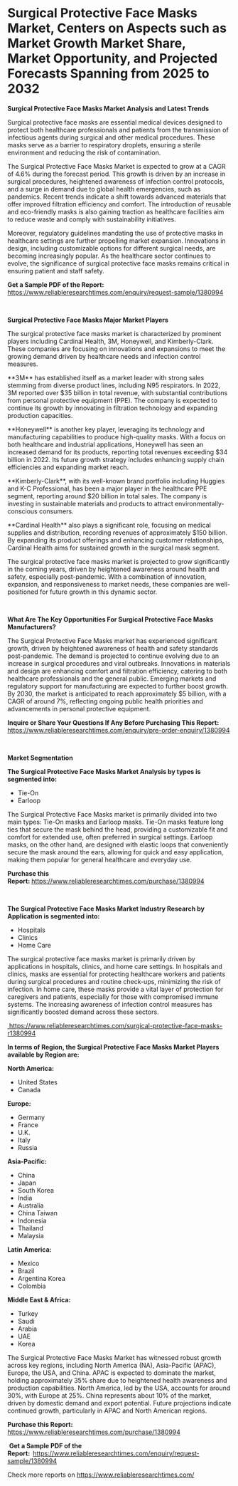 <p><h1>Surgical Protective Face Masks Market, Centers on Aspects such as Market Growth Market Share, Market Opportunity, and Projected Forecasts Spanning from 2025 to 2032</h1></p><p><strong>Surgical Protective Face Masks Market Analysis and Latest Trends</strong></p>
<p><p>Surgical protective face masks are essential medical devices designed to protect both healthcare professionals and patients from the transmission of infectious agents during surgical and other medical procedures. These masks serve as a barrier to respiratory droplets, ensuring a sterile environment and reducing the risk of contamination.</p><p>The Surgical Protective Face Masks Market is expected to grow at a CAGR of 4.6% during the forecast period. This growth is driven by an increase in surgical procedures, heightened awareness of infection control protocols, and a surge in demand due to global health emergencies, such as pandemics. Recent trends indicate a shift towards advanced materials that offer improved filtration efficiency and comfort. The introduction of reusable and eco-friendly masks is also gaining traction as healthcare facilities aim to reduce waste and comply with sustainability initiatives.</p><p>Moreover, regulatory guidelines mandating the use of protective masks in healthcare settings are further propelling market expansion. Innovations in design, including customizable options for different surgical needs, are becoming increasingly popular. As the healthcare sector continues to evolve, the significance of surgical protective face masks remains critical in ensuring patient and staff safety.</p></p>
<p><strong>Get a Sample PDF of the Report:&nbsp;</strong> <a href="https://www.reliableresearchtimes.com/enquiry/request-sample/1380994?utm_campaign=2201&utm_medium=2&utm_source=Github&utm_content=ia&utm_term=04032025&utm_id=surgical-protective-face-masks">https://www.reliableresearchtimes.com/enquiry/request-sample/1380994</a></p>
<p>&nbsp;</p>
<p><strong>Surgical Protective Face Masks Major Market Players</strong></p>
<p><p>The surgical protective face masks market is characterized by prominent players including Cardinal Health, 3M, Honeywell, and Kimberly-Clark. These companies are focusing on innovations and expansions to meet the growing demand driven by healthcare needs and infection control measures.</p><p>**3M** has established itself as a market leader with strong sales stemming from diverse product lines, including N95 respirators. In 2022, 3M reported over $35 billion in total revenue, with substantial contributions from personal protective equipment (PPE). The company is expected to continue its growth by innovating in filtration technology and expanding production capacities.</p><p>**Honeywell** is another key player, leveraging its technology and manufacturing capabilities to produce high-quality masks. With a focus on both healthcare and industrial applications, Honeywell has seen an increased demand for its products, reporting total revenues exceeding $34 billion in 2022. Its future growth strategy includes enhancing supply chain efficiencies and expanding market reach.</p><p>**Kimberly-Clark**, with its well-known brand portfolio including Huggies and K-C Professional, has been a major player in the healthcare PPE segment, reporting around $20 billion in total sales. The company is investing in sustainable materials and products to attract environmentally-conscious consumers.</p><p>**Cardinal Health** also plays a significant role, focusing on medical supplies and distribution, recording revenues of approximately $150 billion. By expanding its product offerings and enhancing customer relationships, Cardinal Health aims for sustained growth in the surgical mask segment.</p><p>The surgical protective face masks market is projected to grow significantly in the coming years, driven by heightened awareness around health and safety, especially post-pandemic. With a combination of innovation, expansion, and responsiveness to market needs, these companies are well-positioned for future growth in this dynamic sector.</p></p>
<p>&nbsp;</p>
<p><strong>What Are The Key Opportunities For Surgical Protective Face Masks Manufacturers?</strong></p>
<p><p>The Surgical Protective Face Masks market has experienced significant growth, driven by heightened awareness of health and safety standards post-pandemic. The demand is projected to continue evolving due to an increase in surgical procedures and viral outbreaks. Innovations in materials and design are enhancing comfort and filtration efficiency, catering to both healthcare professionals and the general public. Emerging markets and regulatory support for manufacturing are expected to further boost growth. By 2030, the market is anticipated to reach approximately $5 billion, with a CAGR of around 7%, reflecting ongoing public health priorities and advancements in personal protective equipment.</p></p>
<p><strong>Inquire or Share Your Questions If Any Before Purchasing This Report:</strong> <a href="https://www.reliableresearchtimes.com/enquiry/pre-order-enquiry/1380994?utm_campaign=2201&utm_medium=2&utm_source=Github&utm_content=ia&utm_term=04032025&utm_id=surgical-protective-face-masks">https://www.reliableresearchtimes.com/enquiry/pre-order-enquiry/1380994</a></p>
<p>&nbsp;</p>
<p><strong>Market Segmentation</strong></p>
<p><strong>The Surgical Protective Face Masks Market Analysis by types is segmented into:</strong></p>
<p><ul><li>Tie-On</li><li>Earloop</li></ul></p>
<p><p>The Surgical Protective Face Masks market is primarily divided into two main types: Tie-On masks and Earloop masks. Tie-On masks feature long ties that secure the mask behind the head, providing a customizable fit and comfort for extended use, often preferred in surgical settings. Earloop masks, on the other hand, are designed with elastic loops that conveniently secure the mask around the ears, allowing for quick and easy application, making them popular for general healthcare and everyday use.</p></p>
<p><strong>Purchase this Report:&nbsp;</strong><a href="https://www.reliableresearchtimes.com/purchase/1380994?utm_campaign=2201&utm_medium=2&utm_source=Github&utm_content=ia&utm_term=04032025&utm_id=surgical-protective-face-masks">https://www.reliableresearchtimes.com/purchase/1380994</a></p>
<p>&nbsp;</p>
<p><strong>The Surgical Protective Face Masks Market Industry Research by Application is segmented into:</strong></p>
<p><ul><li>Hospitals</li><li>Clinics</li><li>Home Care</li></ul></p>
<p><p>The surgical protective face masks market is primarily driven by applications in hospitals, clinics, and home care settings. In hospitals and clinics, masks are essential for protecting healthcare workers and patients during surgical procedures and routine check-ups, minimizing the risk of infection. In home care, these masks provide a vital layer of protection for caregivers and patients, especially for those with compromised immune systems. The increasing awareness of infection control measures has significantly boosted demand across these sectors.</p></p>
<p><a href="https://www.reliableresearchtimes.com/surgical-protective-face-masks-r1380994?utm_campaign=2201&utm_medium=2&utm_source=Github&utm_content=ia&utm_term=04032025&utm_id=surgical-protective-face-masks">&nbsp;https://www.reliableresearchtimes.com/surgical-protective-face-masks-r1380994</a></p>
<p><strong>In terms of Region, the Surgical Protective Face Masks Market Players available by Region are:</strong></p>
<p>
    <p> <strong> North America: </strong>
        <ul>
            <li>United States</li>
            <li>Canada</li>
        </ul>
        </p> 
    <p> <strong> Europe: </strong>
        <ul>
            <li>Germany</li>
            <li>France</li>
            <li>U.K.</li>
            <li>Italy</li>
            <li>Russia</li>
        </ul>
        </p> 
    <p> <strong> Asia-Pacific: </strong>
        <ul>
            <li>China</li>
            <li>Japan</li>
            <li>South Korea</li>
            <li>India</li>
            <li>Australia</li>
            <li>China Taiwan</li>
            <li>Indonesia</li>
            <li>Thailand</li>
            <li>Malaysia</li>
        </ul>
        </p> 
    <p> <strong> Latin America: </strong>
        <ul>
            <li>Mexico</li>
            <li>Brazil</li>
            <li>Argentina Korea</li>
            <li>Colombia</li>
        </ul>
        </p> 
    <p> <strong> Middle East & Africa: </strong>
        <ul>
            <li>Turkey</li>
            <li>Saudi</li>
            <li>Arabia</li>
            <li>UAE</li>
            <li>Korea</li>
        </ul>
    </p>
    </p>
<p><p>The Surgical Protective Face Masks Market has witnessed robust growth across key regions, including North America (NA), Asia-Pacific (APAC), Europe, the USA, and China. APAC is expected to dominate the market, holding approximately 35% share due to heightened health awareness and production capabilities. North America, led by the USA, accounts for around 30%, with Europe at 25%. China represents about 10% of the market, driven by domestic demand and export potential. Future projections indicate continued growth, particularly in APAC and North American regions.</p></p>
<p><strong>Purchase this Report: </strong><a href="https://www.reliableresearchtimes.com/purchase/1380994?utm_campaign=2201&utm_medium=2&utm_source=Github&utm_content=ia&utm_term=04032025&utm_id=surgical-protective-face-masks">https://www.reliableresearchtimes.com/purchase/1380994</a></p>
<p>&nbsp;<strong>Get a Sample PDF of the Report:&nbsp;&nbsp;</strong><a href="https://www.reliableresearchtimes.com/enquiry/request-sample/1380994?utm_campaign=2201&utm_medium=2&utm_source=Github&utm_content=ia&utm_term=04032025&utm_id=surgical-protective-face-masks">https://www.reliableresearchtimes.com/enquiry/request-sample/1380994</a></p>
<p><strong></strong></p>
<p>Check more reports on <a href="https://www.reliableresearchtimes.com/?utm_campaign=2201&utm_medium=2&utm_source=Github&utm_content=ia&utm_term=04032025&utm_id=surgical-protective-face-masks">https://www.reliableresearchtimes.com/</a></p>